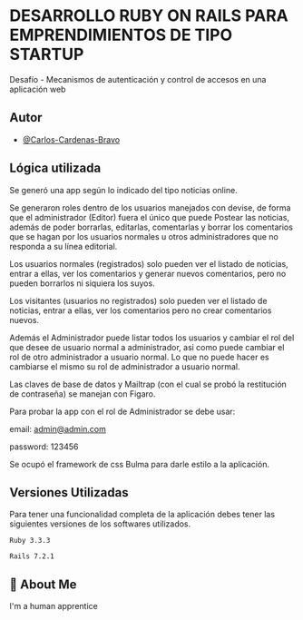 
# DESARROLLO RUBY ON RAILS PARA EMPRENDIMIENTOS DE TIPO STARTUP

Desafío - Mecanismos de autenticación y control
de accesos en una aplicación web






## Autor

- [@Carlos-Cardenas-Bravo](https://github.com/Carlos-Cardenas-Bravo)


## Lógica utilizada

Se generó una app según lo indicado del tipo noticias online.

Se generaron roles dentro de los usuarios manejados con devise, de forma que el administrador (Editor) fuera el único que puede Postear las noticias, además de poder borrarlas, editarlas, comentarlas y borrar los comentarios que se hagan por los usuarios normales u otros administradores que no responda a su línea editorial.

Los usuarios normales (registrados) solo pueden ver el listado de noticias, entrar a ellas, ver los comentarios y generar nuevos comentarios, pero no pueden borrarlos ni siquiera los suyos.

Los visitantes (usuarios no registrados) solo pueden ver el listado de noticias, entrar a ellas, ver los comentarios pero no crear comentarios nuevos.

Además el Administrador puede listar todos los usuarios y cambiar el rol del que desee de usuario normal a administrador, asi como puede cambiar el rol de otro administrador a usuario normal.
Lo que no puede hacer es cambiarse el mismo su rol de administrador a usuario normal.

Las claves de base de datos y Mailtrap (con el cual se probó la restitución de contraseña) se manejan con Figaro.

Para probar la app con el rol de Administrador se debe usar:

email: admin@admin.com

password: 123456

Se ocupó el framework de css Bulma para darle estilo a la aplicación.


## Versiones Utilizadas

Para tener una funcionalidad completa de la aplicación debes tener las siguientes versiones de los softwares utilizados.

`Ruby 3.3.3`

`Rails 7.2.1 `


## 🚀 About Me
I'm a human apprentice

